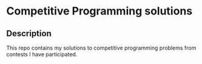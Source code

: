 # Competitive Programming solutions

## Description

This repo contains my solutions to competitive programming problems from contests I have participated.
